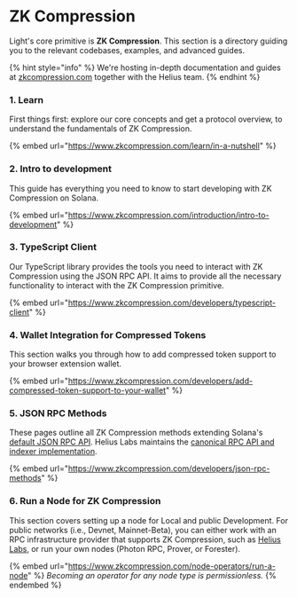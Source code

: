# ZK Compression

Light's core primitive is **ZK Compression**. This section is a directory guiding you to the relevant codebases, examples, and advanced guides.

{% hint style="info" %}
We're hosting in-depth documentation and guides at [zkcompression.com](https://www.zkcompression.com) together with the Helius team.
{% endhint %}

### 1. Learn

First things first: explore our core concepts and get a protocol overview, to understand the fundamentals of ZK Compression.

{% embed url="https://www.zkcompression.com/learn/in-a-nutshell" %}

### 2. Intro to development

This guide has everything you need to know to start developing with ZK Compression on Solana.

{% embed url="https://www.zkcompression.com/introduction/intro-to-development" %}

### 3. TypeScript Client

Our TypeScript library provides the tools you need to interact with ZK Compression using the JSON RPC API. It aims to provide all the necessary functionality to interact with the ZK Compression primitive.

{% embed url="https://www.zkcompression.com/developers/typescript-client" %}

### 4. Wallet Integration for Compressed Tokens

This section walks you through how to add compressed token support to your browser extension wallet.

{% embed url="https://www.zkcompression.com/developers/add-compressed-token-support-to-your-wallet" %}

### 5. JSON RPC Methods

These pages outline all ZK Compression methods extending Solana's [default JSON RPC API](https://solana.com/docs/rpc). Helius Labs maintains the [canonical RPC API and indexer implementation](https://github.com/helius-labs/photon).

{% embed url="https://www.zkcompression.com/developers/json-rpc-methods" %}

### 6. Run a Node for ZK Compression

This section covers setting up a node for Local and public Development. For public networks (i.e., Devnet, Mainnet-Beta), you can either work with an RPC infrastructure provider that supports ZK Compression, such as [Helius Labs](https://helius.xyz/), or run your own nodes (Photon RPC, Prover, or Forester).&#x20;

{% embed url="https://www.zkcompression.com/node-operators/run-a-node" %}
_Becoming an operator for any node type is permissionless._
{% endembed %}
